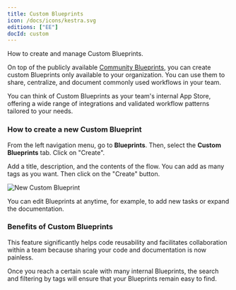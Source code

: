 ```yaml
---
title: Custom Blueprints
icon: /docs/icons/kestra.svg
editions: ["EE"]
docId: custom
---
```


How to create and manage Custom Blueprints.


On top of the publicly available [Community Blueprints](../../05.concepts/07.blueprints.md), you can create custom Blueprints only available to your organization. You can use them to share, centralize, and document commonly used workflows in your team.

You can think of Custom Blueprints as your team's internal App Store, offering a wide range of integrations and validated workflow patterns tailored to your needs.

### How to create a new Custom Blueprint

From the left navigation menu, go to **Blueprints**. Then, select the **Custom Blueprints** tab. Click on "Create".

Add a title, description, and the contents of the flow. You can add as many tags as you want. Then click on the "Create" button.

![New Custom Blueprint](/docs/user-interface-guide/blueprint-org-2.png)

You can edit Blueprints at anytime, for example, to add new tasks or expand the documentation.

### Benefits of Custom Blueprints

This feature significantly helps code reusability and facilitates collaboration within a team because sharing your code and documentation is now painless.

Once you reach a certain scale with many internal Blueprints, the search and filtering by tags will ensure that your Blueprints remain easy to find.
